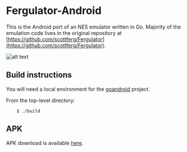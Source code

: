 Fergulator-Android
==================

This is the Android port of an NES emulator written in Go. Majority of the emulation code lives in the original repository
at [https://github.com/scottferg/Fergulator](https://github.com/scottferg/Fergulator).

![alt text](http://i.imgur.com/3Ncqafy.png "Metroid")

## Build instructions

You will need a local environment for the [goandroid](https://github.com/eliasnaur/goandroid) project.

From the top-level directory:

        $ ./build

## APK

APK download is available [here](https://github.com/scottferg/Fergulator-Android/releases).
